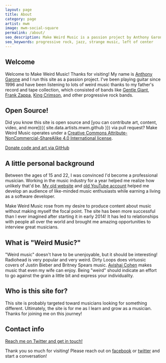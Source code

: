 ```yaml
---
layout: page
title: About
category: page
artist: mwm
image: mwm-social-square
permalink: /about/
seo_description: Make Weird Music is a passion project by Anthony Garone showcasing unique and interesting lesser-known musicians.
seo_keywords: progressive rock, jazz, strange music, left of center
---
```

## Welcome

Welcome to Make Weird Music! Thanks for visiting! My name is [Anthony Garone](/discover/anthony-garone) and I run this site as a passion project. I've been playing guitar since 1996 and have been listening to lots of weird music thanks to my father's record and tape collection, which consisted of bands like [Gentle Giant](/discover/gentle-giant), [Frank Zappa](/discover/frank-zappa), [King Crimson](/discover/king-crimson), and other progressive rock bands.

## Open Source!

Did you know this site is open source and [you can contribute art, content, video, and more]({{ site.data.artists.mwm.github }}) via pull request? Make Weird Music operates under a [Creative Commons Attribute-NonCommercial-ShareAlike 4.0 International license](http://creativecommons.org/licenses/by-nc-sa/4.0/).

<a class="donation-icon" href="http://github.com/MakeWeirdMusic"><i class="fa fa-github-square"></i> Donate code and art via GitHub</a>

## A little personal background

Between the ages of 15 and 22, I was convinced I'd become a professional musician. Working in the music industry for a year helped me realize how unlikely that'd be. [My old website](http://garone.org) and [old YouTube account](http://youtube.com/agarone) helped me develop an audience of like-minded music enthusiasts while earning a living as a software developer.

Make Weird Music rose from my desire to produce content about music without making myself the focal point. The site has been more successful than I ever imagined after starting it in early 2014! It has led to relationships with people all over the world and brought me amazing opportunities to interview great musicians.

## What is "Weird Music?"

"Weird music" doesn't have to be unenjoyable, but it should be interesting! Radiohead is very popular and very weird. Dirty Loops does virtuosic covers of Justin Bieber and Britney Spears music. [Avishai Cohen](/discover/avishai-cohen) makes music that even my wife can enjoy. Being "weird" should indicate an effort to go against the grain a little bit and express your individuality.

## Who is this site for?

This site is probably targeted toward musicians looking for something different. Ultimately, the site is for me as I learn and grow as a musician. Thanks for joining me on this journey!

## Contact info

<script type="text/javascript" language="javascript">
<!--
// Email obfuscator script 2.1 by Tim Williams, University of Arizona
// Random encryption key feature by Andrew Moulden, Site Engineering Ltd
// This code is freeware provided these four comment lines remain intact
// A wizard to generate this code is at http://www.jottings.com/obfuscator/
{ coded = "DR8ZXRM@nDYuFu3LlnyT3g.gXn"
  key = "dahAwYrvE7x4MQV2o0WTtIugiRlDZSFfL96mNK5OqkXzCG8pyj3BJU1sHbecPn"
  shift=coded.length
  link=""
  for (i=0; i<coded.length; i++) {
    if (key.indexOf(coded.charAt(i))==-1) {
      ltr = coded.charAt(i)
      link += (ltr)
    }
    else {     
      ltr = (key.indexOf(coded.charAt(i))-shift+key.length) % key.length
      link += (key.charAt(ltr))
    }
  }
document.write("<a class='donation-icon' href='mailto:"+link+"'><i class='fa fa-envelope'></i> Send me an email!</a>")
}
//-->
</script><noscript><a href="{{ site.data.artists.mwm.twitter }}" class="donation-icon"><i class="fa fa-envelope"></i> Reach me on Twitter and get in touch!</a></noscript>


Thank you so much for visiting! Please reach out on [facebook](http://facebook.com/MakeWeirdMusic) or [twitter](http://twitter.com/MakeWeirdMusic) and start a conversation!
